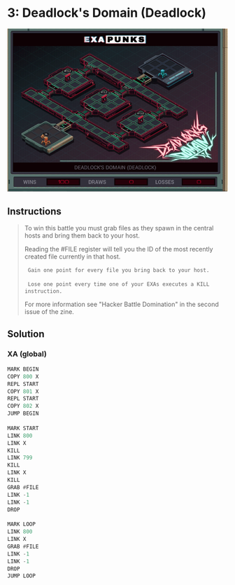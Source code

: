 # 3: Deadlock's Domain (Deadlock)

<div align="center"><img src="EXAPUNKS - Deadlock's Domain (2022-12-05-19-35-20).gif" /></div>

## Instructions
> To win this battle you must grab files as they spawn in the central hosts and bring them back to your host. 
> 
> Reading the #FILE register will tell you the ID of the most recently created file currently in that host.
> 
>      Gain one point for every file you bring back to your host.
> 
>      Lose one point every time one of your EXAs executes a KILL instruction.
> 
> For more information see "Hacker Battle Domination" in the second issue of the zine.

## Solution

### XA (global)
```asm
MARK BEGIN
COPY 800 X
REPL START
COPY 801 X
REPL START
COPY 802 X
JUMP BEGIN

MARK START
LINK 800
LINK X
KILL
LINK 799
KILL
LINK X
KILL
GRAB #FILE
LINK -1
LINK -1
DROP

MARK LOOP
LINK 800
LINK X
GRAB #FILE
LINK -1
LINK -1
DROP
JUMP LOOP
```

